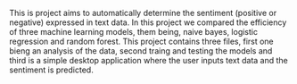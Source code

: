 This is project aims to automatically determine the sentiment (positive or negative) expressed in text data. In this project we compared the efficiency of three machine learning models, them being, naive bayes, logistic regression and random forest. This project contains three files, first one bieng an analysis of the data, second traing and testing the models and third is a simple desktop application where the user inputs text data and the sentiment is predicted.
